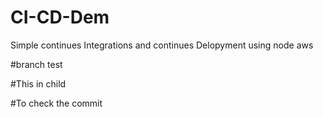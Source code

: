 # CI-CD-Dem
Simple continues Integrations and continues Delopyment using node aws 


#branch test

#This in child

#To check the commit
